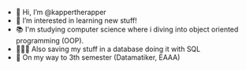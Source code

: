 - 👋 Hi, I’m @kappertherapper
- 👀 I’m interested in learning new stuff!
- 📚 I'm studying computer science where i diving into object oriented programming (OOP).
- 👨🏼‍💻 Also saving my stuff in a database doing it with SQL
- 🌱 On my way to 3th semester (Datamatiker, EAAA)


<!---
kappertherapper/kappertherapper is a ✨ special ✨ repository because its `README.md` (this file) appears on your GitHub profile.
You can click the Preview link to take a look at your changes.
--->
